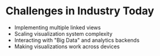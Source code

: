 # Challenges in Industry Today

 * Implementing multiple linked views
 * Scaling visualization system complexity
 * Interacting with "Big Data" and analytics backends
 * Making visualizations work across devices
